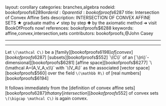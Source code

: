 layout: corollary
categories: branches,algebra
nodeid: bookofproofs$6289
orderid: 0
parentid: bookofproofs$6287
title: Intersection of Convex Affine Sets
description: INTERSECTION OF CONVEX AFFINE SETS &#9733; graduate maths &#10004; step by step &#10010; by the axiomatic method &#10140; visit BookOfProofs now!
references: bookofproofs$6288
keywords: affine,convex,intersection,sets
contributors: bookofproofs,@John Casey

---


---

Let `\(\mathcal C\)` be a [family][bookofproofs$6198] of  [convex][bookofproofs$6287] [subsets][bookofproofs$552] `\(C\)` of an [`\(n\)`-dimensional][bookofproofs$6281] [affine space][bookofproofs$6277] `\(\mathcal A=(A,V_A,v)\)` with `\(V_A\)` as the associated [vector space][bookofproofs$560] over the field `\(\mathbb R\)` of [real numbers][bookofproofs$6194]

It follows immediately from the [definition of convex affine sets][bookofproofs$6287] that any [intersection][bookofproofs$552] of convex sets `\(\bigcap \mathcal C\)` is again convex.
